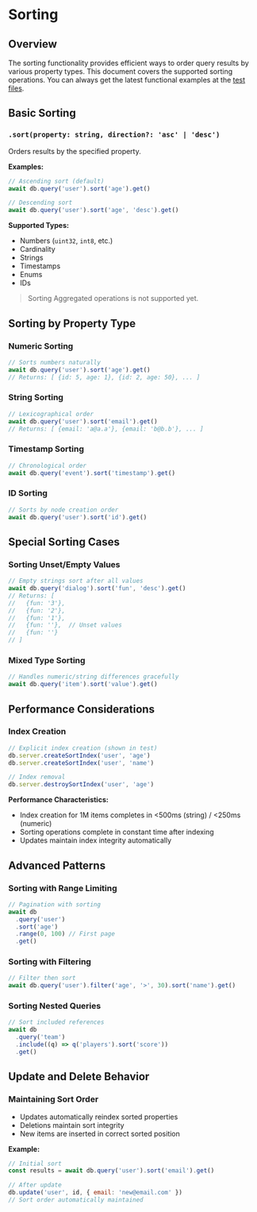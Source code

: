 # Sorting

## Overview

The sorting functionality provides efficient ways to order query results by various property types. This document covers the supported sorting operations. You can always get the latest functional examples at the [test files](https://github.com/atelier-saulx/based/tree/main/packages/db/test).

## Basic Sorting

### `.sort(property: string, direction?: 'asc' | 'desc')`

Orders results by the specified property.

**Examples:**

```javascript
// Ascending sort (default)
await db.query('user').sort('age').get()

// Descending sort
await db.query('user').sort('age', 'desc').get()
```

**Supported Types:**

- Numbers (`uint32`, `int8`, etc.)
- Cardinality
- Strings
- Timestamps
- Enums
- IDs

> Sorting Aggregated operations is not supported yet.

## Sorting by Property Type

### Numeric Sorting

```javascript
// Sorts numbers naturally
await db.query('user').sort('age').get()
// Returns: [ {id: 5, age: 1}, {id: 2, age: 50}, ... ]
```

### String Sorting

```javascript
// Lexicographical order
await db.query('user').sort('email').get()
// Returns: [ {email: 'a@a.a'}, {email: 'b@b.b'}, ... ]
```

### Timestamp Sorting

```javascript
// Chronological order
await db.query('event').sort('timestamp').get()
```

### ID Sorting

```javascript
// Sorts by node creation order
await db.query('user').sort('id').get()
```

## Special Sorting Cases

### Sorting Unset/Empty Values

```javascript
// Empty strings sort after all values
await db.query('dialog').sort('fun', 'desc').get()
// Returns: [
//   {fun: '3'},
//   {fun: '2'},
//   {fun: '1'},
//   {fun: ''},  // Unset values
//   {fun: ''}
// ]
```

### Mixed Type Sorting

```javascript
// Handles numeric/string differences gracefully
await db.query('item').sort('value').get()
```

## Performance Considerations

### Index Creation

```javascript
// Explicit index creation (shown in test)
db.server.createSortIndex('user', 'age')
db.server.createSortIndex('user', 'name')

// Index removal
db.server.destroySortIndex('user', 'age')
```

**Performance Characteristics:**

- Index creation for 1M items completes in <500ms (string) / <250ms (numeric)
- Sorting operations complete in constant time after indexing
- Updates maintain index integrity automatically

## Advanced Patterns

### Sorting with Range Limiting

```javascript
// Pagination with sorting
await db
  .query('user')
  .sort('age')
  .range(0, 100) // First page
  .get()
```

### Sorting with Filtering

```javascript
// Filter then sort
await db.query('user').filter('age', '>', 30).sort('name').get()
```

### Sorting Nested Queries

```javascript
// Sort included references
await db
  .query('team')
  .include((q) => q('players').sort('score'))
  .get()
```

## Update and Delete Behavior

### Maintaining Sort Order

- Updates automatically reindex sorted properties
- Deletions maintain sort integrity
- New items are inserted in correct sorted position

**Example:**

```javascript
// Initial sort
const results = await db.query('user').sort('email').get()

// After update
db.update('user', id, { email: 'new@email.com' })
// Sort order automatically maintained
```
